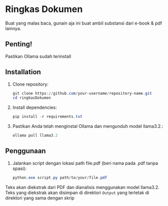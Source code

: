 # Ringkas Dokumen
Buat yang malas baca, gunain aja ini buat ambil substansi dari e-book &amp; pdf lainnya.

## Penting!
Pastikan Ollama sudah terinstall

## Installation

1. Clone repository:
    ```powershell
    git clone https://github.com/your-username/repository-name.git
    cd ringkasDokumen
    ```

2. Install dependencies:
    ```powershell
    pip install -r requirements.txt
    ```

3. Pastikan Anda telah menginstal Ollama dan mengunduh model llama3.2.:
    ```powershell
    ollama pull llama3.2
    ```

## Penggunaan

1. Jalankan script dengan lokasi path file.pdf (beri nama pada .pdf tanpa spasi):
    ```powershell
    python.exe script.py path/to/your/file.pdf
    ```

Teks akan diekstrak dari PDF dan dianalisis menggunakan model llama3.2. Teks yang diekstrak akan disimpan di direktori `Output` yang terletak di direktori yang sama dengan skrip
